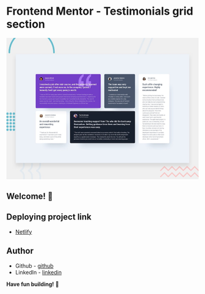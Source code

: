 # Frontend Mentor - Testimonials grid section

![Design preview for the Testimonials grid section coding challenge](./design/desktop-preview.jpg)

## Welcome! 👋

## Deploying project link

- [Netlify](https://testimonials-grid-section-solutionn.netlify.app/)

## Author

- Github - [github](https://github.com/towhidulislamalif)
- LinkedIn - [linkedin](https://www.linkedin.com/in/touhidul-islam-alif/)

**Have fun building!** 🚀
